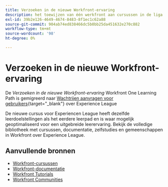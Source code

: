 ```yaml
---
title: Verzoeken in de nieuwe Workfront-ervaring
description: het toewijzen van één werkfront aan cursussen in de liga
exl-id: 39b2e126-4649-4674-8483-8f1ec1c62a88
source-git-commit: 904ab74ed838466dc5b0bb25da451632e270c882
workflow-type: tm+mt
source-wordcount: '98'
ht-degree: 0%

---
```


# Verzoeken in de nieuwe Workfront-ervaring

De *Verzoeken in de nieuwe Workfront-ervaring* Workfront One Learning Path is gemigreerd naar [Wachtrijen aanvragen voor gebruikers](https://experienceleague.adobe.com/?recommended=Workfront-U-1-2022.2.request-queues){target="_blank"} over Experience League

De nieuwe cursus voor Experiencen League heeft dezelfde leerdoelstellingen als het eerdere leerpad en is waar mogelijk geoptimaliseerd voor een uitgebreide leerervaring.  Bekijk de volledige bibliotheek met cursussen, documentatie, zelfstudies en gemeenschappen in Workfront over Experience League.

## Aanvullende bronnen

* [Workfront-cursussen](https://experienceleague.adobe.com/?lang=en&amp;Solution=Workfront#courses)
* [Workfront-documentatie](https://experienceleague.adobe.com/docs/workfront.html)
* [Workfront Tutorials](https://experienceleague.adobe.com/docs/workfront-learn/tutorials-workfront/home.html)
* [Workfront Communities](https://experienceleaguecommunities.adobe.com/t5/workfront/ct-p/workfront)
